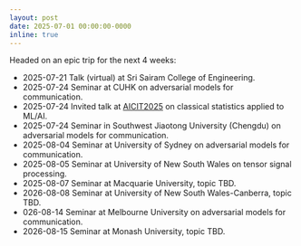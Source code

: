 ```yaml
---
layout: post
date: 2025-07-01 00:00:00-0000
inline: true
---
```


Headed on an epic trip for the next 4 weeks:

* 2025-07-21 Talk (virtual) at Sri Sairam College of Engineering.
* 2025-07-24 Seminar at CUHK on adversarial models for communication.
* 2025-07-24 Invited talk at [AICIT2025](https://aicit2025.github.io/) on classical statistics applied to ML/AI.
* 2025-07-24 Seminar in Southwest Jiaotong University (Chengdu) on adversarial models for communication.
* 2025-08-04 Seminar at University of Sydney on adversarial models for communication.
* 2025-08-05 Seminar at University of New South Wales on tensor signal processing.
* 2025-08-07 Seminar at Macquarie University, topic TBD.
* 2026-08-08 Seminar at University of New South Wales-Canberra, topic TBD.
* 026-08-14 Seminar at Melbourne University on adversarial models for communication.
* 2026-08-15 Seminar at Monash University, topic TBD.
